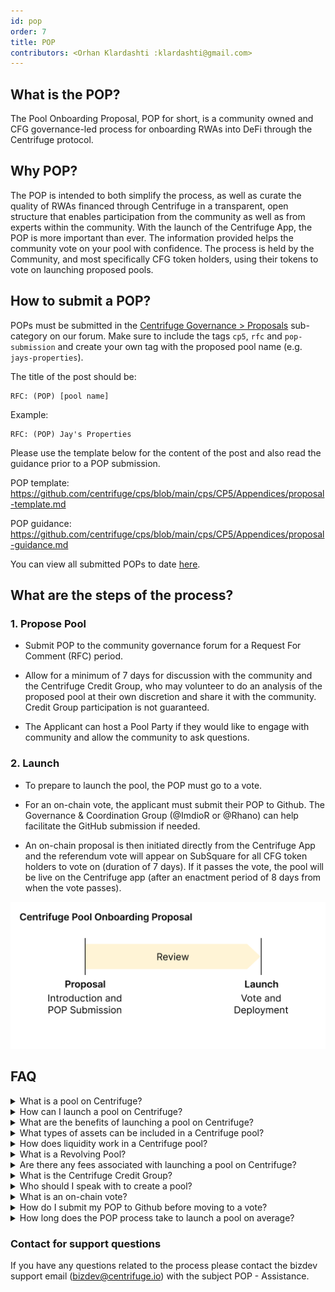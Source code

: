 ```yaml
---
id: pop
order: 7
title: POP
contributors: <Orhan Klardashti :klardashti@gmail.com>
---
```


## What is the POP?

The Pool Onboarding Proposal, POP for short, is a community owned and CFG governance-led process for onboarding RWAs into DeFi through the Centrifuge protocol.

## Why POP?

The POP is intended to both simplify the process, as well as curate the quality of RWAs financed through Centrifuge in a transparent, open structure that enables participation from the community as well as from experts within the community. With the launch of the Centrifuge App, the POP is more important than ever. The information provided helps the community vote on your pool with confidence. The process is held by the Community, and most specifically CFG token holders, using their tokens to vote on launching proposed pools.

## How to submit a POP?

POPs must be submitted in the [Centrifuge Governance > Proposals](https://gov.centrifuge.io/c/cfg-governance/chain-governance/18) sub-category on our forum. Make sure to include the tags `cp5`, `rfc` and  `pop-submission` and create your own tag with the proposed pool name (e.g. `jays-properties`). 

The title of the post should be:
```
RFC: (POP) [pool name]
```
Example: 
```
RFC: (POP) Jay's Properties
```
Please use the template below for the content of the post and also read the guidance prior to a POP submission.

POP template: https://github.com/centrifuge/cps/blob/main/cps/CP5/Appendices/proposal-template.md

POP guidance: https://github.com/centrifuge/cps/blob/main/cps/CP5/Appendices/proposal-guidance.md

You can view all submitted POPs to date [here](https://gov.centrifuge.io/tag/pop-submission).

## What are the steps of the process?

### 1. Propose Pool

- Submit POP to the community governance forum for a Request For Comment (RFC) period.

- Allow for a minimum of 7 days for discussion with the community and the Centrifuge Credit Group, who may volunteer to do an analysis of the proposed pool at their own discretion and share it with the community. Credit Group participation is not guaranteed.

- The Applicant can host a Pool Party if they would like to engage with community and allow the community to ask questions.

### 2. Launch

- To prepare to launch the pool, the POP must go to a vote.

- For an on-chain vote, the applicant must submit their POP to Github. The Governance & Coordination Group (@ImdioR or @Rhano) can help facilitate the GitHub submission if needed.

- An on-chain proposal is then initiated directly from the Centrifuge App and the referendum vote will appear on SubSquare for all CFG token holders to vote on (duration of 7 days). If it passes the vote, the pool will be live on the Centrifuge app (after an enactment period of 8 days from when the vote passes).

![](./images/popv3.png#width=65%;)

## FAQ

<details>
 <summary>What is a pool on Centrifuge?</summary>

* A Centrifuge pool is an open, smart-contract-based financing platform that brings together businesses and investors through Decentralized Finance (DeFi). With a Centrifuge pool, issuers can finance real-world assets, such as invoices, mortgages, or streaming royalties on-chain via the investment of crypto investors and DeFi protocols. They do this by tokenizing their financial assets into Non-Fungible Tokens (“NFTs”) and using these NFTs as collateral in their Centrifuge pool.
</details>

<details>
 <summary>How can I launch a pool on Centrifuge?</summary>

* To launch a pool on Centrifuge, you would need to apply via the Pool Onboarding Process (POP) outlined above. Additionally, a pool must be registered, completing necessary documentation, and meeting any compliance standards.
</details>

<details>
 <summary>What are the benefits of launching a pool on Centrifuge?</summary>

* Launching a pool on Centrifuge can provide various benefits, such the ability to tokenize real-world assets and provide transparency to pool investors.
</details>

<details>
 <summary>What types of assets can be included in a Centrifuge pool?</summary>

* Centrifuge supports the tokenization of real-world assets, such as invoices, real estate, royalties, and more. The types of assets that can be included in a pool depend on the asset class the POP submitted to the community.
</details>

<details>
 <summary>How does liquidity work in a Centrifuge pool?</summary>

* Liquidity in a Centrifuge pool is provided by users who lock stablecoins into the pool in return for pool tokens. The stablecoins can then be used by the issuer to finance real world Assets.
</details>

<details>
 <summary>What is a Revolving Pool?</summary>

* Usually, Centrifuge pools are set up as "revolving pools". Revolving pools allow investors to lock investments and redemptions at any point in time. A decentralized solver mechanism matches investments and redemptions with the liquidity in the pool and ensures that certain risk metrics remain intact. This ensures that Issuers have a constant source of liquidity while investors can flexibly invest and redeem. For both Investors and Issuers this is dependent on sufficient liquidity.
</details>

<details>
 <summary>Are there any fees associated with launching a pool on Centrifuge?</summary>

* Fees for launching and managing a pool include on-chain transaction fees in the form of CFG, to initiate the pool creation vote process you must have 1,100 CFG for the deposit and additional CFG for any related transaction fees. 
</details>

<details>
 <summary>What is the Centrifuge Credit Group?</summary>

* The Centrifuge Credit Group refers to a designated group of individuals who are responsible for assessing the creditworthiness and risk profile of the assets within a Centrifuge pool. Their role is to evaluate the quality, reliability, and value of the potential issuer and proposed underlying assets to ensure that they meet the necessary standards for inclusion on the protocol. The Credit Group helps to make non-binding recommendations on the risk parameters, collateral requirements, and overall viability of the assets, which aids in maintaining the integrity and stability of the Centrifuge ecosystem. Their assessment is a crucial part of the decision-making process when it comes to accepting issuers/assets. Ultimately, their assessment is for the benefit of the community but is not investment advice or any other warranty. They are here to help the DAO to grow.
</details>

<details>
 <summary>Who should I speak with to create a pool?</summary>

* For best results it is key to engage directly with the community on the forum, they will decide if your pool launches via an on-chain vote.
</details>

<details>
 <summary>What is an on-chain vote?</summary>

 * An on-chain vote is the last step in the POP before a pool can launch. To vote in an on-chain vote, CFG tokens are required and all tokens can (and are encouraged) to vote. If the vote passes, the pool will launch automatically on Centrifuge Chain with the selected parameters when it was created. You can read more about how on-chain voting works [here](https://docs.centrifuge.io/use/onchain-voting/).

* To initiate the on-chain vote, the submitter must pay the pool creation transaction fee (in CFG), and hold 1,100 CFG to place as a deposit.
</details>

<details>
 <summary>How do I submit my POP to Github before moving to a vote?</summary>

* This is rather technical, for the time being, please contact the Centrifuge Governance & Coordination Group ([@ImdioR](https://gov.centrifuge.io/u/imdior) or [@Rhano](https://gov.centrifuge.io/u/rhano)).
</details>

<details>
 <summary>How long does the POP process take to launch a pool on average?</summary>

* The POP process typically spans from 2 weeks to 3 months, starting from the submission of the POP until the on-chain vote ends. 

* It's important to note that the overall timeline can vary widely based on multiple factors, including but not limited to, the duration of community dialogue, the time taken by the Centrifuge Credit Group to complete their assessment, the responsiveness of the POP applicant to inquiries from interested parties, and the time needed by the applicant to secure funds for pool launch.
</details>


### Contact for support questions 
If you have any questions related to the process please contact the bizdev support email (bizdev@centrifuge.io) with the subject POP - Assistance.
